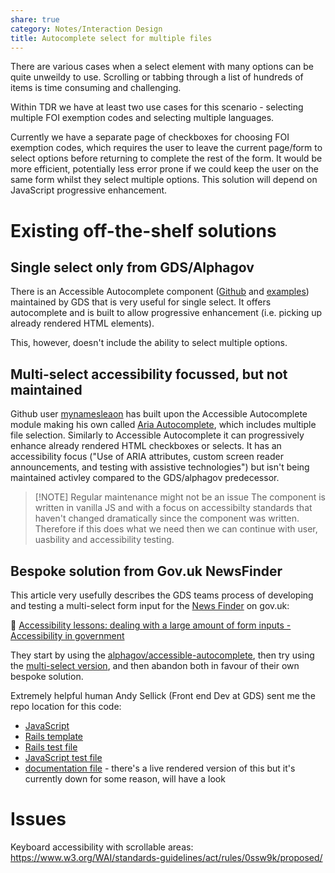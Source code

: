 ```yaml
---
share: true
category: Notes/Interaction Design
title: Autocomplete select for multiple files
---
```


There are various cases when a select element with many options can be quite unweildy to use. Scrolling or tabbing through a list of hundreds of items is time consuming and challenging. 

Within TDR we have at least two use cases for this scenario - selecting multiple FOI exemption codes and selecting multiple languages. 

Currently we have a separate page of checkboxes for choosing FOI exemption codes, which requires the user to leave the current page/form to select options before returning to complete the rest of the form. It would be more efficient, potentially less error prone if we could keep the user on the same form whilst they select multiple options. This solution will depend on JavaScript progressive enhancement.

# Existing off-the-shelf solutions

## Single select only from GDS/Alphagov
There is an Accessible Autocomplete component ([Github](https://github.com/alphagov/accessible-autocomplete) and [examples](https://alphagov.github.io/accessible-autocomplete/examples/))  maintained by GDS that is very useful for single select. It offers autocomplete and is built to allow progressive enhancement (i.e. picking up already rendered HTML elements). 

This, however, doesn't include the ability to select multiple options. 

## Multi-select accessibility focussed, but not maintained

Github user [mynamesleaon](https://github.com/mynamesleon/) has built upon the Accessible Autocomplete module making his own called [Aria Autocomplete](https://github.com/mynamesleon/aria-autocomplete), which includes multiple file selection. Similarly to Accessible Autocomplete it can progressively enhance already rendered HTML checkboxes or selects. It has an accessibility focus ("Use of ARIA attributes, custom screen reader announcements, and testing with assistive technologies") but isn't being maintained activley compared to the GDS/alphagov predecessor. 


> [!NOTE] Regular maintenance might not be an issue
> The component is written in vanilla JS and with a focus on accessibilty standards that haven't changed dramatically since the component was written. Therefore if this does what we need then we can continue with user, uasbility and accessibility testing.

## Bespoke solution from Gov.uk NewsFinder

This article very usefully describes the GDS teams process of developing and testing a multi-select form input for the [News Finder](https://www.gov.uk/search/news-and-communications) on gov.uk: 

📰 [Accessibility lessons: dealing with a large amount of form inputs - Accessibility in government](https://accessibility.blog.gov.uk/2019/04/08/accessibility-lessons-dealing-with-a-large-amount-of-form-inputs/)

They start by using the [alphagov/accessible-autocomplete](https://alphagov.github.io/accessible-autocomplete/examples/), then try using the [multi-select version](https://github.com/mynamesleon/aria-autocomplete), and then abandon both in favour of their own bespoke solution. 

Extremely helpful human Andy Sellick (Front end Dev at GDS) sent me the repo location for this code:
-   [JavaScript](https://github.com/alphagov/finder-frontend/blob/main/app/assets/javascripts/components/option-select.js)
-   [Rails template](https://github.com/alphagov/finder-frontend/blob/main/app/views/components/_option-select.html.erb)
-   [Rails test file](https://github.com/alphagov/finder-frontend/blob/main/spec/components/option_select_spec.rb)
-   [JavaScript test file](https://github.com/alphagov/finder-frontend/blob/main/spec/javascripts/components/option-select-spec.js)
-   [documentation file](https://github.com/alphagov/finder-frontend/blob/main/app/views/components/docs/option-select.yml) - there's a live rendered version of this but it's currently down for some reason, will have a look


# Issues 

Keyboard accessibility with scrollable areas:
https://www.w3.org/WAI/standards-guidelines/act/rules/0ssw9k/proposed/